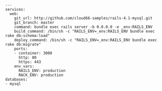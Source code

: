 <!-- usedin: [ _includes/_inlines/GettingStarted/common/advanced-deploy] - layout:code post: advanced-deploy_what-is-service-configuration? -->

```

---
services:
  web:
    git_url: http://github.com/cloud66-samples/rails-4.1-mysql.git
    git_branch: master
    command: bundle exec rails server -b 0.0.0.0 -e _env:RAILS_ENV
    build_command: /bin/sh -c "RAILS_ENV=_env:RAILS_ENV bundle exec rake db:schema:load"
    deploy_command: /bin/sh -c "RAILS_ENV=_env:RAILS_ENV bundle exec rake db:migrate"
    ports:
    - container: 3000
      http: 80
      https: 443
    env_vars:
      RAILS_ENV: production
      RACK_ENV: production  
databases:
- mysql

```
